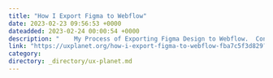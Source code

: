 ```yaml
---
title: "How I Export Figma to Webflow"
date: 2023-02-23 09:56:53 +0000
dateadded: 2023-02-24 00:00:54 +0000
description: "    My Process of Exporting Figma Design to Webflow.  Continue reading on UX Planet »  "
link: "https://uxplanet.org/how-i-export-figma-to-webflow-fba7c5f3d829?source=rss----819cc2aaeee0---4"
category:
directory: _directory/ux-planet.md
---
```

